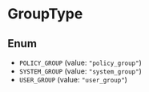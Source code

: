 # GroupType

## Enum

* `POLICY_GROUP` (value: `"policy_group"`)
* `SYSTEM_GROUP` (value: `"system_group"`)
* `USER_GROUP` (value: `"user_group"`)
